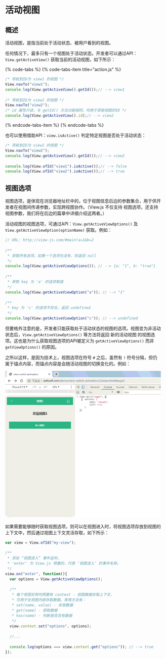 # 活动视图

## 概述

活动视图，是指当前处于活动状态、被用户看到的视图。

任何情况下，最多只有一个视图处于活动状态。开发者可以通过API：`View.getActiveView()` 获取当前的活动视图，如下所示：

{% code-tabs %}
{% code-tabs-item title="action.js" %}
```javascript
/* 导航到ID为 view1 的视图 */
View.navTo("view1");
console.log(View.getActiveView().getId());// --> view1

/* 导航到ID为 view2 的视图 */
View.navTo("view2");
/* id 属性只读，与 getId() 方法功能相同，均用于获取视图的ID */
console.log(View.getActiveView().id);// --> view2
```
{% endcode-tabs-item %}
{% endcode-tabs %}

也可以使用借助API：`view.isActive()` 判定特定视图是否处于活动状态：

```javascript
/* 导航到ID为 view2 的视图 */
View.navTo("view2");
console.log(View.getActiveView().getId());// --> view2

console.log(View.ofId("view1").isActive());// --> false
console.log(View.ofId("view2").isActive());// --> true
```

## 视图选项

视图选项，是体现在浏览器地址栏中的，位于视图信息后边的参数集合，用于供开发者在视图间传递参数，实现跨视图协作。（View.js 不仅支持 视图选项，还支持 视图参数，我们将在后边的篇章中详细介绍这两者。）

活动视图的视图选项，可通过API：`View.getActiveViewOptions()` 及 `View.getActiveViewOption(optionName)` 获取。例如：

```javascript
// URL: http://view-js.com/#main!a=1&b=2

/**
 * 获取所有选项。如果一个选项也没有，则返回 null
 */
console.log(View.getActiveViewOptions()); // --> {a: "1", b: "true"}

/**
 * 获取 key 为 'a' 的选项取值
 */
console.log(View.getActiveViewOption("a")); // --> "1"

/**
 * key 为 'c' 的选项不存在，返回 undefined
 */
console.log(View.getActiveViewOption("c")); // --> undefined
```

但要格外注意的是，开发者只能获取处于活动状态的视图的选项。视图变为非活动状态后，`View.getActiveViewOptions()` 等方法将返回 新的活动视图 的视图选项。这也是为什么获取视图选项的API被定义为 `getActiveViewOptions()` 而非 `getViewOptions()` 的原因。

之所以这样，是因为技术上，视图选项在符号 `#` 之后，虽然有 `!` 符号分隔，但仍属于锚点内容，而锚点内容是会随活动视图的切换变化的。例如：

![视图选项的变化](.gitbook/assets/view-option.gif)

如果需要能够随时获取视图选项，则可以在视图进入时，将视图选项存放到视图的上下文中，然后通过视图上下文灵活存取，如下所示：

```javascript
var view = View.ofId("my-view");

/**
 * 添加 “视图进入” 事件监听。
 * 'enter' 为 View.js 预置的，代表 ‘视图进入’ 的事件名称。
 */
view.on("enter", function(){
  var options = View.getActiveViewOptions();

  /**
   * 每个视图实例均预置有 context - 视图数据存取上下文，
   * 可用于在视图内部存取数据。常用方法有：
   * set(name, value) - 存放数据
   * get(name) - 获取数据
   * has(name) - 判断是否含有数据
   */
  view.context.set("options", options);

  //...

  console.log(options === view.context.get("options")); // --> true
});
```